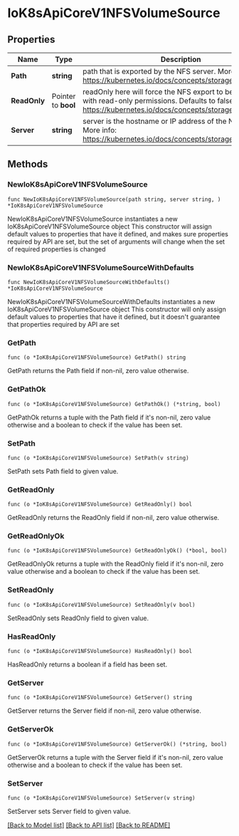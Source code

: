# IoK8sApiCoreV1NFSVolumeSource

## Properties

Name | Type | Description | Notes
------------ | ------------- | ------------- | -------------
**Path** | **string** | path that is exported by the NFS server. More info: https://kubernetes.io/docs/concepts/storage/volumes#nfs | 
**ReadOnly** | Pointer to **bool** | readOnly here will force the NFS export to be mounted with read-only permissions. Defaults to false. More info: https://kubernetes.io/docs/concepts/storage/volumes#nfs | [optional] 
**Server** | **string** | server is the hostname or IP address of the NFS server. More info: https://kubernetes.io/docs/concepts/storage/volumes#nfs | 

## Methods

### NewIoK8sApiCoreV1NFSVolumeSource

`func NewIoK8sApiCoreV1NFSVolumeSource(path string, server string, ) *IoK8sApiCoreV1NFSVolumeSource`

NewIoK8sApiCoreV1NFSVolumeSource instantiates a new IoK8sApiCoreV1NFSVolumeSource object
This constructor will assign default values to properties that have it defined,
and makes sure properties required by API are set, but the set of arguments
will change when the set of required properties is changed

### NewIoK8sApiCoreV1NFSVolumeSourceWithDefaults

`func NewIoK8sApiCoreV1NFSVolumeSourceWithDefaults() *IoK8sApiCoreV1NFSVolumeSource`

NewIoK8sApiCoreV1NFSVolumeSourceWithDefaults instantiates a new IoK8sApiCoreV1NFSVolumeSource object
This constructor will only assign default values to properties that have it defined,
but it doesn't guarantee that properties required by API are set

### GetPath

`func (o *IoK8sApiCoreV1NFSVolumeSource) GetPath() string`

GetPath returns the Path field if non-nil, zero value otherwise.

### GetPathOk

`func (o *IoK8sApiCoreV1NFSVolumeSource) GetPathOk() (*string, bool)`

GetPathOk returns a tuple with the Path field if it's non-nil, zero value otherwise
and a boolean to check if the value has been set.

### SetPath

`func (o *IoK8sApiCoreV1NFSVolumeSource) SetPath(v string)`

SetPath sets Path field to given value.


### GetReadOnly

`func (o *IoK8sApiCoreV1NFSVolumeSource) GetReadOnly() bool`

GetReadOnly returns the ReadOnly field if non-nil, zero value otherwise.

### GetReadOnlyOk

`func (o *IoK8sApiCoreV1NFSVolumeSource) GetReadOnlyOk() (*bool, bool)`

GetReadOnlyOk returns a tuple with the ReadOnly field if it's non-nil, zero value otherwise
and a boolean to check if the value has been set.

### SetReadOnly

`func (o *IoK8sApiCoreV1NFSVolumeSource) SetReadOnly(v bool)`

SetReadOnly sets ReadOnly field to given value.

### HasReadOnly

`func (o *IoK8sApiCoreV1NFSVolumeSource) HasReadOnly() bool`

HasReadOnly returns a boolean if a field has been set.

### GetServer

`func (o *IoK8sApiCoreV1NFSVolumeSource) GetServer() string`

GetServer returns the Server field if non-nil, zero value otherwise.

### GetServerOk

`func (o *IoK8sApiCoreV1NFSVolumeSource) GetServerOk() (*string, bool)`

GetServerOk returns a tuple with the Server field if it's non-nil, zero value otherwise
and a boolean to check if the value has been set.

### SetServer

`func (o *IoK8sApiCoreV1NFSVolumeSource) SetServer(v string)`

SetServer sets Server field to given value.



[[Back to Model list]](../README.md#documentation-for-models) [[Back to API list]](../README.md#documentation-for-api-endpoints) [[Back to README]](../README.md)


